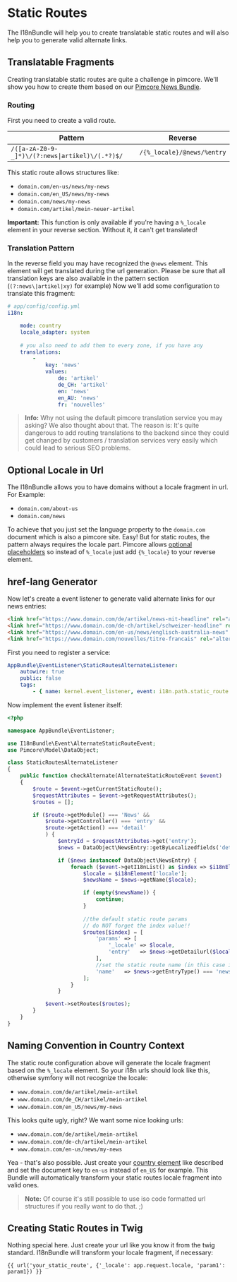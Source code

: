 # Static Routes
The I18nBundle will help you to create translatable static routes and will also help you to generate valid alternate links.

## Translatable Fragments
Creating translatable static routes are quite a challenge in pimcore. 
We'll show you how to create them based on our [Pimcore News Bundle](https://github.com/dachcom-digital/pimcore-news).

### Routing
First you need to create a valid route. 

| Pattern | Reverse |
|---------|-------------|
| `/([a-zA-Z0-9-_]*)\/(?:news\|artikel)\/(.*?)$/` | `/{%_locale}/@news/%entry` |

This static route allows structures like:

- `domain.com/en-us/news/my-news`
- `domain.com/en_US/news/my-news`
- `domain.com/news/my-news`
- `domain.com/artikel/mein-neuer-artikel`

**Important:** This function is only available if you're having a `%_locale` element in your reverse section. Without it, it can't get translated!

### Translation Pattern
In the reverse field you may have recognized the `@news` element. This element will get translated during the url generation.
Please be sure that all translation keys are also available in the pattern section (`(?:news\|artikel|xy)` for example)
Now we'll add some configuration to translate this fragment:

```yaml
# app/config/config.yml
i18n:

    mode: country
    locale_adapter: system
    
    # you also need to add them to every zone, if you have any
    translations:
        -
            key: 'news'
            values:
                de: 'artikel'
                de_CH: 'artikel'
                en: 'news'
                en_AU: 'news'
                fr: 'nouvelles'
```

> **Info:** Why not using the default pimcore translation service you may asking? We also thought about that. 
> The reason is: It's quite dangerous to add routing translations to the backend since they could get changed by customers / translation services very easily which could lead to serious SEO problems.

## Optional Locale in Url
The I18nBundle allows you to have domains without a locale fragment in url. For Example:
- `domain.com/about-us`
- `domain.com/news`

To achieve that you just set the language property to the `domain.com` document which is also a pimcore site. Easy! But for static routes, the pattern always requires the locale part.
Pimcore allows [optional placeholders](https://pimcore.com/docs/5.0.x/MVC/Routing_and_URLs/Custom_Routes.html#page_Building_URLs_based_on_Custom_Routes) so instead of `%_locale` just add `{%_locale}` to your reverse element.

## href-lang Generator
Now let's create a event listener to generate valid alternate links for our news entries:

```html
<link href="https://www.domain.com/de/artikel/news-mit-headline" rel="alternate" hreflang="de" />
<link href="https://www.domain.com/de-ch/artikel/schweizer-headline" rel="alternate" hreflang="de-ch" />
<link href="https://www.domain.com/en-us/news/englisch-australia-news" rel="alternate" hreflang="en-au" />
<link href="https://www.domain.com/nouvelles/titre-francais" rel="alternate" hreflang="fr" />
```

First you need to register a service:
```yaml
AppBundle\EventListener\StaticRoutesAlternateListener:
    autowire: true
    public: false
    tags:
        - { name: kernel.event_listener, event: i18n.path.static_route.alternate, method: checkAlternate }
```

Now implement the event listener itself:
```php
<?php

namespace AppBundle\EventListener;

use I18nBundle\Event\AlternateStaticRouteEvent;
use Pimcore\Model\DataObject;

class StaticRoutesAlternateListener
{
    public function checkAlternate(AlternateStaticRouteEvent $event)
    {
        $route = $event->getCurrentStaticRoute();
        $requestAttributes = $event->getRequestAttributes();
        $routes = [];

        if ($route->getModule() === 'News' &&
            $route->getController() === 'entry' &&
            $route->getAction() === 'detail'
            ) {
                $entryId = $requestAttributes->get('entry');
                $news = DataObject\NewsEntry::getByLocalizedfields('detailUrl', $entryId, $requestAttributes->get('_locale'), ['limit' => 1]);

                if ($news instanceof DataObject\NewsEntry) {
                    foreach ($event->getI18nList() as $index => $i18nElement) {
                        $locale = $i18nElement['locale'];
                        $newsName = $news->getName($locale);

                        if (empty($newsName)) {
                            continue;
                        }
                        
                        //the default static route params
                        // do NOT forget the index value!!
                        $routes[$index] = [
                            'params' => [
                                '_locale' => $locale,
                                'entry'   => $news->getDetailurl($locale),
                            ],
                            //set the static route name (in this case it depends on the entry type.
                            'name'   => $news->getEntryType() === 'news' ? 'news_detail' : 'blog_detail'
                        ];
                    }
                }

            $event->setRoutes($routes);
        }
    }
}
```

## Naming Convention in Country Context
The static route configuration above will generate the locale fragment based on the `%_locale` element. 
So your i18n urls should look like this, otherwise symfony will not recognize the locale:
- `www.domain.com/de/artikel/mein-artikel`
- `www.domain.com/de_CH/artikel/mein-artikel`
- `www.domain.com/en_US/news/my-news`

This looks quite ugly, right? We want some nice looking urls:
- `www.domain.com/de/artikel/mein-artikel`
- `www.domain.com/de-ch/artikel/mein-artikel`
- `www.domain.com/en-us/news/my-news`

Yea - that's also possible. Just create your [country element](27_Countries.md) like described and set the document key to `en-us` instead of `en_US` for example.
This Bundle will automatically transform your static routes locale fragment into valid ones.

> **Note:** Of course it's still possible to use iso code formatted url structures if you really want to do that. ;)

## Creating Static Routes in Twig 
Nothing special here. Just create your url like you know it from the twig standard.
I18nBundle will transform your locale fragment, if necessary:

```twig
{{ url('your_static_route', {'_locale': app.request.locale, 'param1': param1}) }}
```